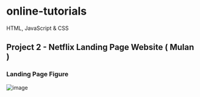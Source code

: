 # online-tutorials
HTML, JavaScript &amp; CSS  

## Project 2 - Netflix Landing Page Website ( Mulan )
### Landing Page Figure
![image](https://github.com/Janith-Sandamal/online-tutorials/assets/78975250/7293bda0-3425-4cee-976a-8aaf48a40b5a)

